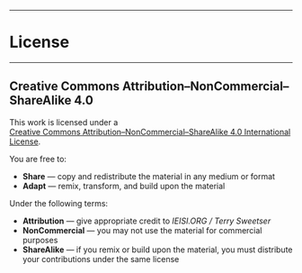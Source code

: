 
---
<!-- class: section-divider -->
# License
---

## Creative Commons Attribution–NonCommercial–ShareAlike 4.0

This work is licensed under a  
[Creative Commons Attribution–NonCommercial–ShareAlike 4.0 International License](https://creativecommons.org/licenses/by-nc-sa/4.0/).

You are free to:

- **Share** — copy and redistribute the material in any medium or format  
- **Adapt** — remix, transform, and build upon the material  

Under the following terms:

- **Attribution** — give appropriate credit to *IEISI.ORG / Terry Sweetser*  
- **NonCommercial** — you may not use the material for commercial purposes  
- **ShareAlike** — if you remix or build upon the material, you must distribute your contributions under the same license

